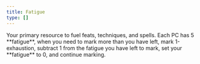 ```yaml
---
title: Fatigue
type: []
---
```


Your primary resource to fuel feats, techniques, and spells. Each PC has 5 \*\*fatigue\*\*, when you need to mark more than you have left, mark 1-exhaustion, subtract 1 from the fatigue you have left to mark, set your \*\*fatigue\*\* to 0, and continue marking.
